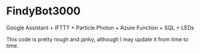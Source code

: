 # FindyBot3000
Google Assistant + IFTTT + Particle Photon + Azure Function + SQL + LEDs

This code is pretty rough and janky, although I may update it from time to time.
